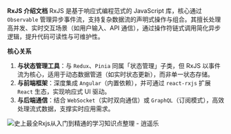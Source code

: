 **RxJS 介绍文档**
	RxJS 是基于响应式编程范式的 JavaScript 库，核心通过 `Observable` 管理异步事件流，支持复杂数据流的声明式操作与组合。其擅长处理高并发、实时交互场景（如用户输入、API 通信），通过操作符链式调用简化异步逻辑，提升代码可读性与可维护性。

**核心关系**

1. **与状态管理工具**：与 `Redux`、`Pinia` 同属「状态管理」子类，但 RxJS 以事件流为核心，适用于动态数据管道（如实时状态更新），而非单一状态存储。
2. **与前端框架**：深度集成 `Angular`（内置依赖），并可通过 `react-rxjs` 扩展 `React` 生态，实现响应式 UI 驱动。
3. **与后端通信**：结合 `WebSocket`（实时双向通信）或 `GraphQL`（订阅模式），高效处理流式数据，支撑实时应用需求。

![史上最全Rxjs从入门到精通的学习知识点整理 - 逍遥乐](https://www.luoxiao123.cn/images/2021/05/c5654d11a642873ac3d257f0517725c5.gif)